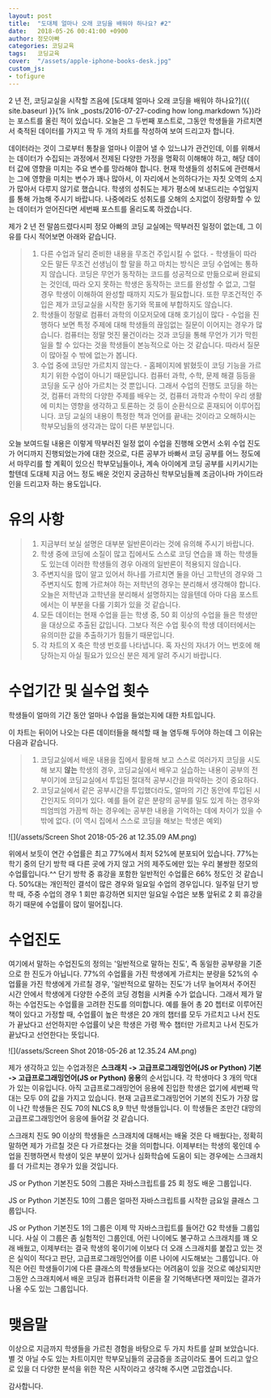 ```yaml
---
layout: post
title:  "도대체 얼마나 오래 코딩을 배워야 하나요? #2"
date:   2018-05-26 00:41:00 +0900
author: 정모아빠
categories: 코딩교육
tags:	코딩교육
cover:  "/assets/apple-iphone-books-desk.jpg"
custom_js:
- tofigure
---
```


2 년 전, 코딩교실을 시작할 즈음에 [도대체 얼마나 오래 코딩을 배워야 하나요?]({{ site.baseurl }}{% link _posts/2016-07-27-coding how long.markdown %})라는 포스트를 올린 적이 있습니다. 오늘은 그 두번째 포스트로, 그동안 학생들을 가르치면서 축적된 데이터를 가지고 딱 두 개의 차트를 작성하여 보여 드리고자 합니다.

데이터라는 것이 그로부터 통찰을 얼마나 이끌어 낼 수 있느냐가 관건인데, 이를 위해서는 데이터가 수집되는 과정에서 전제된 다양한 가정을 명확히 이해해야 하고, 해당 데이터 값에 영향을 미치는 주요 변수를 망라해야 합니다. 현재 학생들의 성취도에 관련해서는 그에 영향을 미치는 변수가 꽤나 많아서, 이 자리에서 논의하다가는 자칫 오역의 소지가 많아서 다루지 않기로 했습니다. 학생의 성취도는 제가 평소에 보내드리는 수업일지를 통해 가늠해 주시기 바랍니다. 나중에라도 성취도를 오해의 소지없이 정량화할 수 있는 데이터가 얻어진다면 세번째 포스트를 올리도록 하겠습니다.

제가 2 년 전 말씀드렸다시피 정모 아빠의 코딩 교실에는 딱부러진 일정이 없는데, 그 이유를 다시 적어보면 아래와 같습니다.

>1. 다른 수업과 달리 준비한 내용을 무조건 주입시킬 수 없다. - 학생들이 따라 오든 말든 무조건 선생님이 할 말을 하고 마치는 방식은 코딩 수업에는 통하지 않습니다. 코딩은 무언가 동작하는 코드를 성공적으로 만듦으로써 완료되는 것인데, 따라 오지 못하는 학생은 동작하는 코드를 완성할 수 없고, 그럴 경우 학생이 이해하여 완성할 때까지 지도가 필요합니다. 또한 무조건적인 주입은 제가 코딩교실을 시작한 동기와 목표에 부합하지도 않습니다.
>2. 학생들이 정말로 컴퓨터 과학의 이모저모에 대해 호기심이 많다 - 수업을 진행하다 보면 특정 주제에 대해 학생들의 끊임없는 질문이 이어지는 경우가 많습니다. 컴퓨터는 정말 멋진 물건이라는 것과 코딩을 통해 무언가 기가 막힌 일을 할 수 있다는 것을 학생들이 본능적으로 아는 것 같습니다. 따라서 질문이 많아질 수 밖에 없는가 봅니다.
>3. 수업 중에 코딩만 가르치지 않는다. - 홈페이지에 밝혔듯이 코딩 기능을 가르치기 위한 수업이 아니기 때문입니다. 컴퓨터 과학, 수학, 문제 해결 등등을 코딩을 도구 삼아 가르치는 것 뿐입니다. 그래서 수업의 진행도 코딩을 하는 것, 컴퓨터 과학의 다양한 주제를 배우는 것, 컴퓨터 과학과 수학이 우리 생활에 미치는 영향을 생각하고 토론하는 것 등이 순환식으로 혼재되어 이루어집니다. 코딩 교실의 내용이 특정한 책과 언어를 끝내는 것이라고 오해하시는 학부모님들의 생각과는 많이 다른 부분입니다.

오늘 보여드릴 내용은 이렇게 딱부러진 일정 없이 수업을 진행해 오면서 소위 수업 진도가 어디까지 진행되었는가에 대한 것으로, 다른 공부가 바빠서 코딩 공부를 어느 정도에서 마무리를 할 계획이 있으신 학부모님들이나, 계속 아이에게 코딩 공부를 시키시기는 할텐데 도대체 지금 어느 정도 배운 것인지 궁금하신 학부모님들께 조금이나마 가이드라인을 드리고자 하는 용도입니다.

# 유의 사항

>1. 지금부터 보실 설명은 대부분 일반론이라는 것에 유의해 주시기 바랍니다.
>2. 학생 중에 코딩에 소질이 많고 집에서도 스스로 코딩 연습을 꽤 하는 학생들도 있는데 이러한 학생들의 경우 아래의 일반론이 적용되지 않습니다.
>3. 주변지식을 많이 알고 있어서 하나를 가르치면 둘을 아닌 고학년의 경우와 그 주변지식도 함께 가르쳐야 하는 저학년의 경우는 분리해서 생각해야 합니다. 오늘은 저학년과 고학년을 분리해서 설명하지는 않을텐데 아마 다음 포스트에서는 이 부분을 다룰 기회가 있을 것 같습니다.  
>4. 모든 데이터는 현재 수업을 듣는 학생 중, 50 회 이상의 수업을 들은 학생만을 대상으로 추출된 값입니다. 그보다 적은 수업 횟수의 학생 데이터에서는 유의미한 값을 추출하기가 힘들기 때문입니다.
>5. 각 차트의 X 축은 학생 번호를 나타냅니다. 혹 자신의 자녀가 어느 번호에 해당하는지 아실 필요가 있으신 분은 제게 알려 주시기 바랍니다.

# 수업기간 및 실수업 횟수

학생들이 얼마의 기간 동안 얼마나 수업을 들었는지에 대한 차트입니다.

이 차트는 뒤이어 나오는 다른 데이터들을 해석할 때 늘 염두해 두어야 하는데 그 이유는 다음과 같습니다.

>1. 코딩교실에서 배운 내용을 집에서 활용해 보고 스스로 여러가지 코딩을 시도해 보지 **않는** 학생의 경우, 코딩교실에서 배우고 실습하는 내용이 공부의 전부이기에 코딩교실에서 투입된 절대적 공부시간을 파악하는 것이 중요하다.
>2. 코딩교실에서 같은 공부시간을 투입했더라도, 얼마의 기간 동안에 투입된 시간인지도 의미가 있다. 예를 들어 같은 분량의 공부를 밀도 있게 하는 경우와 띄엄띄엄 가끔씩 하는 경우에는 공부한 내용을 기억하는 데에 차이가 있을 수 밖에 없다. (이 역시 집에서 스스로 코딩을 해보는 학생은 예외)

![](/assets/Screen Shot 2018-05-26 at 12.35.09 AM.png)

위에서 보듯이 연간 수업률은 최고 77%에서 최저 52%에 분포되어 있습니다. 77%는 학기 중의 단기 방학 때 다른 곳에 가지 않고 거의 제주도에만 있는 우리 불쌍한 정모의 수업률입니다.^^ 단기 방학 중 휴강을 포함한 일반적인 수업률은 66% 정도인 것 같습니다. 50%대는 개인적인 결석이 많은 경우와 일요일 수업의 경우입니다. 일주일 단기 방학 때, 주중 수업의 경우 1 회만 휴강하면 되지만 일요일 수업은 보통 앞뒤로 2 회 휴강을 하기 때문에 수업률이 많이 떨어집니다.

# 수업진도

여기에서 말하는 수업진도의 정의는 '일반적으로 말하는 진도', 즉 동일한 공부량을 기준으로 한 진도가 아닙니다. 77%의 수업률을 가진 학생에게 가르치는 분량을 52%의 수업률을 가진 학생에게 가르칠 경우, '일반적으로 말하는 진도'가 너무 늘어져서 주어진 시간 안에서 학생에게 다양한 수준의 코딩 경험을 시켜줄 수가 없습니다. 그래서 제가 말하는 수업진도는 수업률을 고려한 진도를 의미합니다. 예를 들어 총 20 쳅터로 이루어진 책이 있다고 가정할 때, 수업률이 높은 학생은 20 개의 챕터를 모두 가르치고 나서 진도가 끝났다고 선언하지만 수업률이 낮은 학생은 가령 짝수 챕터만 가르치고 나서 진도가 끝났다고 선언한다는 뜻입니다.

![](/assets/Screen Shot 2018-05-26 at 12.35.24 AM.png)

제가 생각하고 있는 수업과정은 **스크래치 -> 고급프로그래밍언어(JS or Python) 기본 -> 고급프로그래밍언어(JS or Python) 응용**의 순서입니다. 각 학생마다 3 개의 막대가 있는 이유입니다. 아직 고급프로그래밍언어 응용에 진입한 학생은 없기에 세번째 막대는 모두 0의 값을 가지고 있습니다. 현재 고급프로그래밍언어 기본의 진도가 가장 많이 나간 학생들은 진도 70의 NLCS 8,9 학년 학생들입니다. 이 학생들은 조만간 대망의 고급프로그래밍언어 응응에 들어갈 것 같습니다.

스크래치 진도 90 이상의 학생들은 스크래치에 대해서는 배울 것은 다 배웠다는, 정확히 말하면 제가 가르칠 것은 다 가르쳤다는 것을 의미합니다. 이제부터는 학생의 몫인데 수업을 진행하면서 학생이 잊은 부분이 있거나 심화학습에 도움이 되는 경우에는 스크래치를 더 가르치는 경우가 있을 것입니다.

JS or Python 기본진도 50의 그룹은 자바스크립트를 25 회 정도 배운 그룹입니다.

JS or Python 기본진도 10의 그룹은 얼마전 자바스크립트를 시작한 금요일 클래스 그룹입니다.

JS or Python 기본진도 1의 그룹은 이제 막 자바스크립트를 들어간 G2 학생들 그룹입니다. 사실 이 그룹은 좀 실험적인 그룹인데, 어린 나이에도 불구하고 스크래치를 꽤 오래 배웠고, 이제부터는 결국 학생의 몫이기에 이보다 더 오래 스크래치를 붙잡고 있는 것은 실익이 적다고 판단, 고급프로그래밍언어를 이른 나이에 시도해보는 그룹입니다. 아직은 어린 학생들이기에 다른 클래스의 학생들보다는 어려움이 있을 것으로 예상되지만 그동안 스크래치에서 배운 코딩과 컴퓨터과학 이론을 잘 기억해낸다면 재미있는 결과가 나올 수도 있는 그룹입니다.  

# 맺음말

이상으로 지금까지 학생들을 가르친 경험을 바탕으로 두 가지 차트를 살펴 보았습니다. 별 것 아닐 수도 있는 차트이지만 학부모님들의 궁금증을 조금이라도 풀어 드리고 앞으로 있을 더 다양한 분석을 위한 작은 시작이라고 생각해 주시면 고맙겠습니다.

감사합니다.
